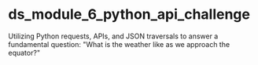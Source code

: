 # ds_module_6_python_api_challenge
Utilizing Python requests, APIs, and JSON traversals to answer a fundamental question: "What is the weather like as we approach the equator?"
